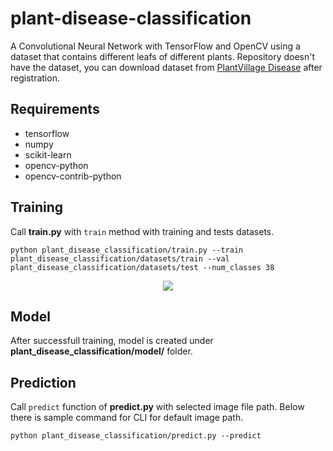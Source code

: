 # plant-disease-classification

A Convolutional Neural Network with TensorFlow and OpenCV using a dataset that contains different leafs of different plants. Repository doesn't have the dataset, you can download dataset from [PlantVillage Disease](https://www.crowdai.org/challenges/1) after registration.

## Requirements

- tensorflow
- numpy
- scikit-learn
- opencv-python
- opencv-contrib-python

## Training

Call **train.py** with `train` method with training and tests datasets.

```
python plant_disease_classification/train.py --train plant_disease_classification/datasets/train --val plant_disease_classification/datasets/test --num_classes 38
```

<p align="center">
    <img src="https://github.com/abdullahselek/plant-disease-classification/blob/master/screenshot.png"/>
</p>

## Model

After successfull training, model is created under **plant_disease_classification/model/** folder.

## Prediction

Call `predict` function of **predict.py** with selected image file path. Below there is sample command for CLI for default image path.

```
python plant_disease_classification/predict.py --predict
```

